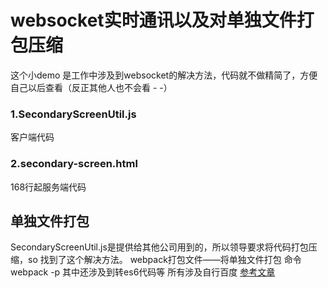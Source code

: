 # websocket实时通讯以及对单独文件打包压缩
这个小demo 是工作中涉及到websocket的解决方法，代码就不做精简了，方便自己以后查看（反正其他人也不会看 - -）

### 1.SecondaryScreenUtil.js
客户端代码

### 2.secondary-screen.html
168行起服务端代码



## 单独文件打包
SecondaryScreenUtil.js是提供给其他公司用到的，所以领导要求将代码打包压缩，so 找到了这个解决方法。
webpack打包文件——将单独文件打包
命令webpack -p   其中还涉及到转es6代码等 所有涉及自行百度
[参考文章](https://www.cnblogs.com/luojianjian/p/8053113.html)


